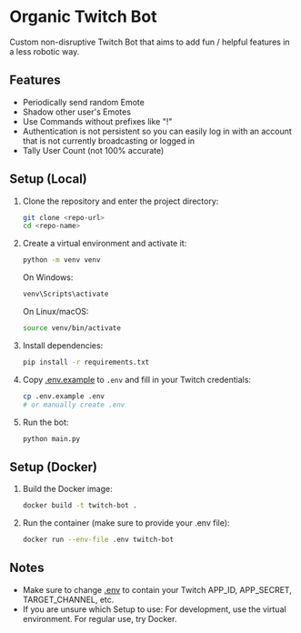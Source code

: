 # Organic Twitch Bot

Custom non-disruptive Twitch Bot that aims to add fun / helpful features in a less robotic way.

## Features

- Periodically send random Emote
- Shadow other user's Emotes
- Use Commands without prefixes like "!"
- Authentication is not persistent so you can easily log in with an account that is not currently broadcasting or logged in
- Tally User Count (not 100% accurate)

## Setup (Local)

1. Clone the repository and enter the project directory:
   ```sh
   git clone <repo-url>
   cd <repo-name>
   ```
2. Create a virtual environment and activate it:
   ```sh
   python -m venv venv
   ```
   On Windows:
   ```sh
   venv\Scripts\activate
   ```
   On Linux/macOS:
   ```sh
   source venv/bin/activate
   ```
4. Install dependencies:
   ```sh
   pip install -r requirements.txt
   ```
5. Copy [.env.example](.env.example) to `.env` and fill in your Twitch credentials:
   ```sh
   cp .env.example .env
   # or manually create .env
   ```
6. Run the bot:
   ```sh
   python main.py
   ```

## Setup (Docker)

1. Build the Docker image:
   ```sh
   docker build -t twitch-bot .
   ```
2. Run the container (make sure to provide your .env file):
   ```sh
   docker run --env-file .env twitch-bot
   ```

## Notes
- Make sure to change [.env](.env) to contain your Twitch APP_ID, APP_SECRET, TARGET_CHANNEL, etc.
- If you are unsure which Setup to use: For development, use the virtual environment. For regular use, try Docker.
